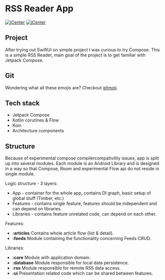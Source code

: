 # RSS Reader App

[![jCenter](https://img.shields.io/badge/Kotlin-1.3.71-green.svg)]()
[![jCenter](https://img.shields.io/badge/Compose-dev08-green.svg)](https://developer.android.com/jetpack/compose)

## Project
After trying out SwiftUI on simple project I was curious to try Compose.
This is a simple RSS Reader, main goal of the project is to get familiar with Jetpack Compose.

## Git
Wondering what all these emojis are? Checkout [gitmoji](https://gitmoji.carloscuesta.me/).

## Tech stack

* Jetpack Compose
* Kotlin corutines & Flow
* Koin
* Architecture components

## Structure

Because of experimental compose compilercompativility issues, app is split up into several modules.
Each module is an Android Library and is designed in a way so that Compose, Room and experimental Flow api
do not reside in single module.

Logic structure - 3 layers:
* App - container for the whole app, contains DI graph, basic setup of global stuff (Timber, etc.)
* Features - contains single feature, features should be independent and can depend on libraries.
* Libraries - contains feature unrelated code, can depend on each other.

Features:
- **:articles**
Contains whole article flow (list & detail).
- **:feeds**
Module containing the functionality concerning Feeds CRUD.

Libraries:
- **:core**
Module with application domain.
- **:database**
Module responsible for local data persistence.
- **:rss**
Module responsible for remote RSS data access.
- **:ui**
Presentation related code which can be shared between features.